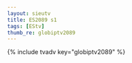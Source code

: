 ```yaml
--- 
layout: sieutv
title: ES2089 s1
tags: [EStv]
thumb_re: globiptv2089
---
```

{% include tvadv key="globiptv2089" %} 
